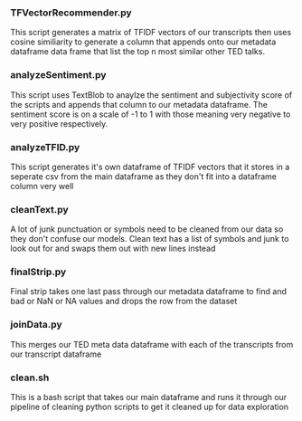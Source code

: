 ### TFVectorRecommender.py
This script generates a matrix of TFIDF vectors of our transcripts then uses cosine similiarity to generate a column that appends onto our metadata dataframe data frame that list the top n most similar other TED talks.

### analyzeSentiment.py
This script uses TextBlob to anaylze the sentiment and subjectivity score of the scripts and appends that column to our metadata dataframe. The sentiment score is on a scale of -1 to 1 with those meaning very negative to very positive respectively.

### analyzeTFID.py
This script generates it's own dataframe of TFIDF vectors that it stores in a seperate csv from the main dataframe as they don't fit into a dataframe column very well

### cleanText.py
A lot of junk punctuation or symbols need to be cleaned from our data so they don't confuse our models. Clean text has a list of symbols and junk to look out for and swaps them out with new lines instead

### finalStrip.py
Final strip takes one last pass through our metadata dataframe to find and bad or NaN or NA values and drops the row from the dataset

### joinData.py
This merges our TED meta data dataframe with each of the transcripts from our transcript dataframe

### clean.sh 
This is a bash script that takes our main dataframe and runs it through our pipeline of cleaning python scripts to get it cleaned up for data exploration 

